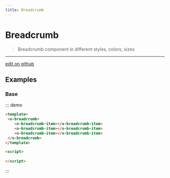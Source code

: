 ```yaml
---
title: Breadcrumb
---
```


# Breadcrumb

> Breadcrumb component in different styles, colors, sizes

> <CarbonAds />

---

<a href="https://github.com/oruga-ui/oruga/edit/develop/packages/docs/../oruga/src/components/button/examples/Button.md" class="docgen-edit-link">edit on github</a>

## Examples

### Base

::: demo

```html
<template>
 <o-breadcrumb>
    <o-breadcrumb-item></o-breadcrumb-item>
    <o-breadcrumb-item></o-breadcrumb-item>
    <o-breadcrumb-item></o-breadcrumb-item>
 </o-breadcrumb>
</template>

<script>
 
</script>
```

:::